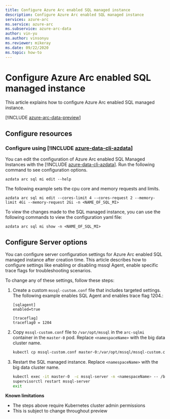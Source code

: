```yaml
---
title: Configure Azure Arc enabled SQL managed instance
description: Configure Azure Arc enabled SQL managed instance
services: azure-arc
ms.service: azure-arc
ms.subservice: azure-arc-data
author: vin-yu 
ms.author: vinsonyu
ms.reviewer: mikeray
ms.date: 09/22/2020
ms.topic: how-to
---
```


# Configure Azure Arc enabled SQL managed instance

This article explains how to configure Azure Arc enabled SQL managed instance.

[!INCLUDE [azure-arc-data-preview](../../../includes/azure-arc-data-preview.md)]

## Configure resources

### Configure using [!INCLUDE [azure-data-cli-azdata](../../../includes/azure-data-cli-azdata.md)]

You can edit the configuration of Azure Arc enabled SQL Managed Instances with the [!INCLUDE [azure-data-cli-azdata](../../../includes/azure-data-cli-azdata.md)]. Run the following command to see configuration options. 

```
azdata arc sql mi edit --help
```

The following example sets the cpu core and memory requests and limits.

```
azdata arc sql mi edit --cores-limit 4 --cores-request 2 --memory-limit 4Gi --memory-request 2Gi -n <NAME_OF_SQL_MI>
```

To view the changes made to the SQL managed instance, you can use the following commands to view the configuration yaml file:

```
azdata arc sql mi show -n <NAME_OF_SQL_MI>
```

## Configure Server options

You can configure server configuration settings for Azure Arc enabled SQL managed instance after creation time. This article describes how to configure settings like enabling or disabling mssql Agent, enable specific trace flags for troubleshooting scenarios.

To change any of these settings, follow these steps:

1. Create a custom `mssql-custom.conf` file that includes targeted settings. The following example enables SQL Agent and enables trace flag 1204.:

   ```
   [sqlagent]
   enabled=true
   
   [traceflag]
   traceflag0 = 1204
   ```

1. Copy `mssql-custom.conf` file to `/var/opt/mssql` in the `arc-sqlmi` container in the `master-0` pod. Replace `<namespaceName>` with the big data cluster name.

   ```bash
   kubectl cp mssql-custom.conf master-0:/var/opt/mssql/mssql-custom.conf -c mssql-server -n <namespaceName>
   ```

1. Restart the SQL managed instance.  Replace `<namespaceName>` with the big data cluster name.

   ```bash
   kubectl exec -it master-0  -c mssql-server -n <namespaceName> -- /bin/bash
   supervisorctl restart mssql-server
   exit
   ```


**Known limitations**
- The steps above require Kubernetes cluster admin permissions
- This is subject to change throughout preview
